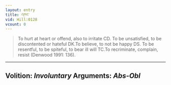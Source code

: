 ```yaml
---
layout: entry
title: འཁང་
vid: Hill:0128
vcount: 0
---
```

> To hurt at heart or offend, also to irritate CD\. To be unsatisfied, to be discontented or hateful DK\.To believe, to not be happy DS\. To be resentful, to be spiteful, to bear ill will TC\.To recriminate, complain, resist (Denwood 1991: 136)\.

---
Volition: _Involuntary_
Arguments: _Abs-Obl_
---

